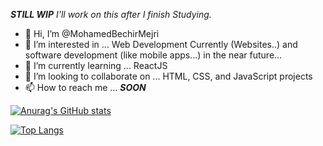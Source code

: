
**_STILL WIP_** _I'll work on this after I finish Studying._

- 👋 Hi, I’m @MohamedBechirMejri
- 👀 I’m interested in ... Web Development Currently (Websites..) and software development (like mobile apps...) in the near future...
- 🌱 I’m currently learning ... ReactJS
- 💞️ I’m looking to collaborate on ... HTML, CSS, and JavaScript projects
- 📫 How to reach me ... **_SOON_**

<!---
MohamedBechirMejri/MohamedBechirMejri is a ✨ special ✨ repository because its `README.md` (this file) appears on your GitHub profile.
You can click the Preview link to take a look at your changes.
--->

[![Anurag's GitHub stats](https://github-readme-stats.vercel.app/api?username=MohamedBechirMejri&show_icons=true&theme=vue-dark)](https://github.com/anuraghazra/github-readme-stats)

[![Top Langs](https://github-readme-stats.vercel.app/api/top-langs/?username=MohamedBechirMejri&layout=compact&show_icons=true&theme=vue-dark)](https://github.com/anuraghazra/github-readme-stats)

 
